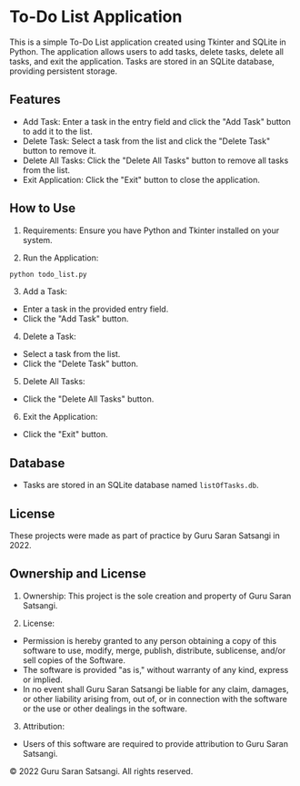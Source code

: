 # To-Do List Application

This is a simple To-Do List application created using Tkinter and SQLite in Python. The application allows users to add tasks, delete tasks, delete all tasks, and exit the application. Tasks are stored in an SQLite database, providing persistent storage.

## Features

-   Add Task:   Enter a task in the entry field and click the "Add Task" button to add it to the list.
-   Delete Task:   Select a task from the list and click the "Delete Task" button to remove it.
-   Delete All Tasks:   Click the "Delete All Tasks" button to remove all tasks from the list.
-   Exit Application:   Click the "Exit" button to close the application.

## How to Use

1.   Requirements:   Ensure you have Python and Tkinter installed on your system.

2.   Run the Application:  
   ```bash
   python todo_list.py
   ```

3.   Add a Task:  
   - Enter a task in the provided entry field.
   - Click the "Add Task" button.

4.   Delete a Task:  
   - Select a task from the list.
   - Click the "Delete Task" button.

5.   Delete All Tasks:  
   - Click the "Delete All Tasks" button.

6.   Exit the Application:  
   - Click the "Exit" button.

## Database
- Tasks are stored in an SQLite database named `listOfTasks.db`.

## License

These projects were made as part of practice by Guru Saran Satsangi in 2022.

## Ownership and License

1.   Ownership:   This project is the sole creation and property of Guru Saran Satsangi.

2.   License:  
   - Permission is hereby granted to any person obtaining a copy of this software to use, modify, merge, publish, distribute, sublicense, and/or sell copies of the Software.
   - The software is provided "as is," without warranty of any kind, express or implied.
   - In no event shall Guru Saran Satsangi be liable for any claim, damages, or other liability arising from, out of, or in connection with the software or the use or other dealings in the software.

3.   Attribution:  
   - Users of this software are required to provide attribution to Guru Saran Satsangi.

© 2022 Guru Saran Satsangi. All rights reserved.
